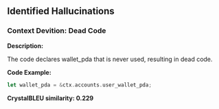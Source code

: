 ## Identified Hallucinations

### Context Devition: Dead Code
**Description:** 

The code declares wallet_pda that is never used, resulting in dead code.

**Code Example:**
```rust
let wallet_pda = &ctx.accounts.user_wallet_pda;
```

**CrystalBLEU similarity: 0.229** 



